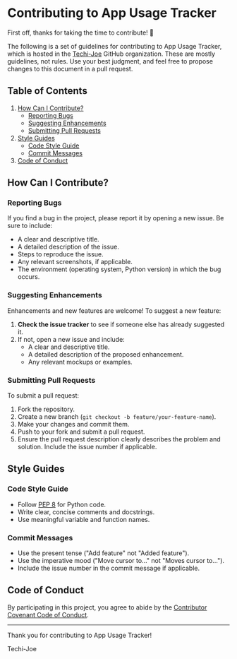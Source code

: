 # Contributing to App Usage Tracker

First off, thanks for taking the time to contribute! 🎉

The following is a set of guidelines for contributing to App Usage Tracker, which is hosted in the [Techi-Joe](https://github.com/Techi-Joe) GitHub organization. These are mostly guidelines, not rules. Use your best judgment, and feel free to propose changes to this document in a pull request.

## Table of Contents

1. [How Can I Contribute?](#how-can-i-contribute)
    - [Reporting Bugs](#reporting-bugs)
    - [Suggesting Enhancements](#suggesting-enhancements)
    - [Submitting Pull Requests](#submitting-pull-requests)
2. [Style Guides](#style-guides)
    - [Code Style Guide](#code-style-guide)
    - [Commit Messages](#commit-messages)
3. [Code of Conduct](#code-of-conduct)

## How Can I Contribute?

### Reporting Bugs

If you find a bug in the project, please report it by opening a new issue. Be sure to include:

- A clear and descriptive title.
- A detailed description of the issue.
- Steps to reproduce the issue.
- Any relevant screenshots, if applicable.
- The environment (operating system, Python version) in which the bug occurs.

### Suggesting Enhancements

Enhancements and new features are welcome! To suggest a new feature:

1. **Check the issue tracker** to see if someone else has already suggested it.
2. If not, open a new issue and include:
    - A clear and descriptive title.
    - A detailed description of the proposed enhancement.
    - Any relevant mockups or examples.

### Submitting Pull Requests

To submit a pull request:

1. Fork the repository.
2. Create a new branch (`git checkout -b feature/your-feature-name`).
3. Make your changes and commit them.
4. Push to your fork and submit a pull request.
5. Ensure the pull request description clearly describes the problem and solution. Include the issue number if applicable.

## Style Guides

### Code Style Guide

- Follow [PEP 8](https://www.python.org/dev/peps/pep-0008/) for Python code.
- Write clear, concise comments and docstrings.
- Use meaningful variable and function names.

### Commit Messages

- Use the present tense ("Add feature" not "Added feature").
- Use the imperative mood ("Move cursor to..." not "Moves cursor to...").
- Include the issue number in the commit message if applicable.

## Code of Conduct

By participating in this project, you agree to abide by the [Contributor Covenant Code of Conduct](https://www.contributor-covenant.org/version/2/0/code_of_conduct/).

---

Thank you for contributing to App Usage Tracker!

Techi-Joe
